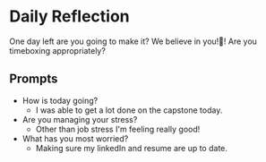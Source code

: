 # Daily Reflection

One day left are you going to make it? We believe in you!💖! Are you timeboxing appropriately?

## Prompts

- How is today going?
  - I was able to get a lot done on the capstone today.
- Are you managing your stress?
  - Other than job stress I'm feeling really good!
- What has you most worried?
  - Making sure my linkedIn and resume are up to date.
